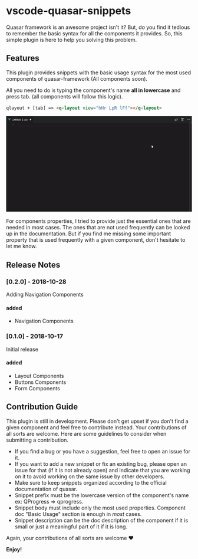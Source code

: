 # vscode-quasar-snippets

Quasar framework is an awesome project isn't it? But, do you find it tedious to remember the basic syntax for all the components it provides. So, this simple plugin is here to help you solving this problem.

## Features

This plugin provides snippets with the basic usage syntax for the most used components of quasar-framework (All components soon).

All you need to do is typing the component's name **all in lowercase** and press tab. (all components will follow this logic).

``` html
qlayout + [tab] => <q-layout view="hHr LpR lFf"></q-layout>
```

![features demo](images/demo.gif)

For components properties, I tried to provide just the essential ones that are needed in most cases. The ones that are not used frequently can be looked up in the documentation. But if you find me missing some important property that is used frequently with a given component, don't hesitate to let me know.

## Release Notes

### [0.2.0] - 2018-10-28

Adding Navigation Components

#### added

- Navigation Components

### [0.1.0] - 2018-10-17

Initial release

#### added

- Layout Components
- Buttons Components
- Form Components

## Contribution Guide

This plugin is still in development. Please don't get upset if you don't find a given component and feel free to contribute instead. Your contributions of all sorts are welcome. Here are some guidelines to consider when submitting a contribution.

- If you find a bug or you have a suggestion, feel free to open an issue for it.
- If you want to add a new snippet or fix an existing bug, please open an issue for that (if it is not already open) and indicate that you are working on it to avoid working on the same issue by other developers.
- Make sure to keep snippets organized according to the official documentation of quasar.
- Snippet prefix must be the lowercase version of the component's name ex: QProgress => qprogress.
- Snippet body must include only the most used properties. Component doc "Basic Usage" section is enough in *most* cases.
- Snippet description can be the doc description of the component if it is small or just a meaningful part of it if it is long.

Again, your contributions of all sorts are welcome :heart:

**Enjoy!**
